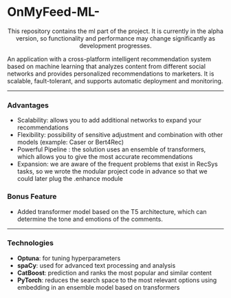 # **OnMyFeed-ML-**  
<p style="text-align: center;">This repository contains the ml part of the project. It is currently in the alpha version, so functionality and performance may change significantly as development progresses.
  
An application with a cross-platform intelligent recommendation system based on machine learning that analyzes content from different social networks and provides personalized recommendations to marketers. It is scalable, fault-tolerant, and supports automatic deployment and monitoring.


---

### **Advantages**
- Scalability: allows you to add additional networks to expand your recommendations
- Flexibility: possibility of sensitive adjustment and combination with other models (example: Caser or Bert4Rec)
- Powerful Pipeline : the solution uses an ensemble of transformers, which allows you to give the most accurate recommendations
- Expansion: we are aware of the frequent problems that exist in RecSys tasks, so we wrote the modular project code in advance so that we could later plug the .enhance module


### **Bonus Feature**
- Added transformer model based on the T5 architecture, which can determine the tone and emotions of the comments.


---

### **Technologies**
- **Optuna**: for tuning hyperparameters
- **spaCy**: used for advanced text processing and analysis
- **CatBoost**: prediction and ranks the most popular and similar content
- **PyTorch**: reduces the search space to the most relevant options using embedding in an ensemble model based on transformers

